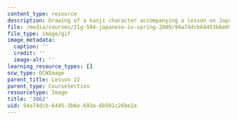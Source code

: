 ```yaml
---
content_type: resource
description: Drawing of a kanji character accompanying a lesson on Japanese.
file: /media/courses/21g-504-japanese-iv-spring-2009/94a74dcb64453b6e693a6b501c26be2a_3862.gif
file_type: image/gif
image_metadata:
  caption: ''
  credit: ''
  image-alt: ''
learning_resource_types: []
ocw_type: OCWImage
parent_title: Lesson 22
parent_type: CourseSection
resourcetype: Image
title: '3862'
uid: 94a74dcb-6445-3b6e-693a-6b501c26be2a
---
```

